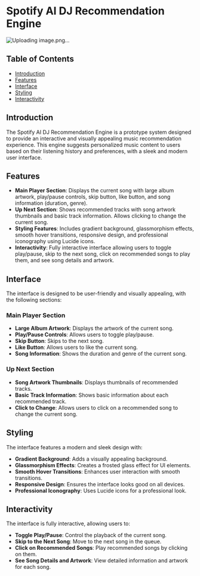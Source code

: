# Spotify AI DJ Recommendation Engine

![Uploading image.png…]()


## Table of Contents
- [Introduction](#introduction)
- [Features](#features)
- [Interface](#interface)
- [Styling](#styling)
- [Interactivity](#interactivity)

## Introduction
The Spotify AI DJ Recommendation Engine is a prototype system designed to provide an interactive and visually appealing music recommendation experience. This engine suggests personalized music content to users based on their listening history and preferences, with a sleek and modern user interface.

## Features
- **Main Player Section**: Displays the current song with large album artwork, play/pause controls, skip button, like button, and song information (duration, genre).
- **Up Next Section**: Shows recommended tracks with song artwork thumbnails and basic track information. Allows clicking to change the current song.
- **Styling Features**: Includes gradient background, glassmorphism effects, smooth hover transitions, responsive design, and professional iconography using Lucide icons.
- **Interactivity**: Fully interactive interface allowing users to toggle play/pause, skip to the next song, click on recommended songs to play them, and see song details and artwork.

## Interface
The interface is designed to be user-friendly and visually appealing, with the following sections:

### Main Player Section
- **Large Album Artwork**: Displays the artwork of the current song.
- **Play/Pause Controls**: Allows users to toggle play/pause.
- **Skip Button**: Skips to the next song.
- **Like Button**: Allows users to like the current song.
- **Song Information**: Shows the duration and genre of the current song.

### Up Next Section
- **Song Artwork Thumbnails**: Displays thumbnails of recommended tracks.
- **Basic Track Information**: Shows basic information about each recommended track.
- **Click to Change**: Allows users to click on a recommended song to change the current song.

## Styling
The interface features a modern and sleek design with:
- **Gradient Background**: Adds a visually appealing background.
- **Glassmorphism Effects**: Creates a frosted glass effect for UI elements.
- **Smooth Hover Transitions**: Enhances user interaction with smooth transitions.
- **Responsive Design**: Ensures the interface looks good on all devices.
- **Professional Iconography**: Uses Lucide icons for a professional look.

## Interactivity
The interface is fully interactive, allowing users to:
- **Toggle Play/Pause**: Control the playback of the current song.
- **Skip to the Next Song**: Move to the next song in the queue.
- **Click on Recommended Songs**: Play recommended songs by clicking on them.
- **See Song Details and Artwork**: View detailed information and artwork for each song.

